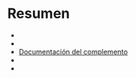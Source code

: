 # Resumen

- [](/documentations/es_ES/dev/structure_info_json)
- [](/documentations/es_ES/dev/Icone_de_plugin)
- [Documentación del complemento](/documentations/es_ES/dev/documentation_plugin)
- [](/documentations/es_ES/dev/publication_plugin)
- [](/documentations/es_ES/dev/widget_plugin)
